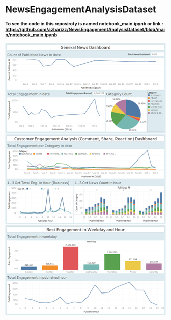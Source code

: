 # NewsEngagementAnalysisDataset

#### To see the code in this reposiroty is named notebook_main.ipynb or link : https://github.com/azharizz/NewsEngagementAnalysisDataset/blob/main/notebook_main.ipynb

![alt text](https://github.com/azharizz/NewsEngagementAnalysisDataset/blob/main/1.%20General%20News%20Dashboard.png?raw=true)
![alt text](https://github.com/azharizz/NewsEngagementAnalysisDataset/blob/main/2.%20Customer%20Engagement%20Analysis%20(Comment%2C%20Share%2C%20Reaction)%20Dashboard.png?raw=true)
![alt text](https://github.com/azharizz/NewsEngagementAnalysisDataset/blob/main/3.%20Best%20Engagement%20in%20Weekday%20and%20Hour.png?raw=true)
